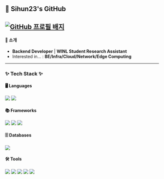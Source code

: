 ## 👋 Sihun23's GitHub

[![GitHub 프로필 배지](https://render.gitanimals.org/lines/Sihun23?pet-id=1)](https://github.com/devxb/gitanimals)
---
#### 🚀 소개
- **Backend Developer** | **WINL Student Research Assistant**
- Interested in... : **BE/Infra/Cloud/Network/Edge Computing**
---
### ✨ Tech Stack ✨

#### 🖥️ Languages
<p align="left">
  <img src="https://img.shields.io/badge/Java-007396?style=for-the-badge&logo=Java&logoColor=white"/> 
  <img src="https://img.shields.io/badge/C-A8B9CC?style=for-the-badge&logo=C&logoColor=white"/> 
</p>

#### 📚 Frameworks
<p align="left">
  <img src="https://img.shields.io/badge/Spring-6DB33F?style=for-the-badge&logo=Spring&logoColor=white"/>
  <img src="https://img.shields.io/badge/Spring_Boot-6DB33F?style=for-the-badge&logo=Spring-Boot&logoColor=white"/>
  <img src="https://img.shields.io/badge/FastAPI-009688?style=for-the-badge&logo=FastAPI&logoColor=white"/>
</p>

#### 🗄️ Databases
<p align="left">
  <img src="https://img.shields.io/badge/MySQL-4479A1?style=for-the-badge&logo=MySQL&logoColor=white"/> 
</p>


#### 🛠️ Tools
<p align="left">
  <img src="https://img.shields.io/badge/Git-F05032?style=for-the-badge&logo=Git&logoColor=white"/> 
  <img src="https://img.shields.io/badge/GitHub-181717?style=for-the-badge&logo=GitHub&logoColor=white"/> 
  <img src="https://img.shields.io/badge/Postman-FF6C37?style=for-the-badge&logo=Postman&logoColor=white"/> 
  <img src="https://img.shields.io/badge/IntelliJ_IDEA-000000?style=for-the-badge&logo=IntelliJ-IDEA&logoColor=white"/> 
  <img src="https://img.shields.io/badge/Notion-000000?style=for-the-badge&logo=Notion&logoColor=white"/> 
</p>


